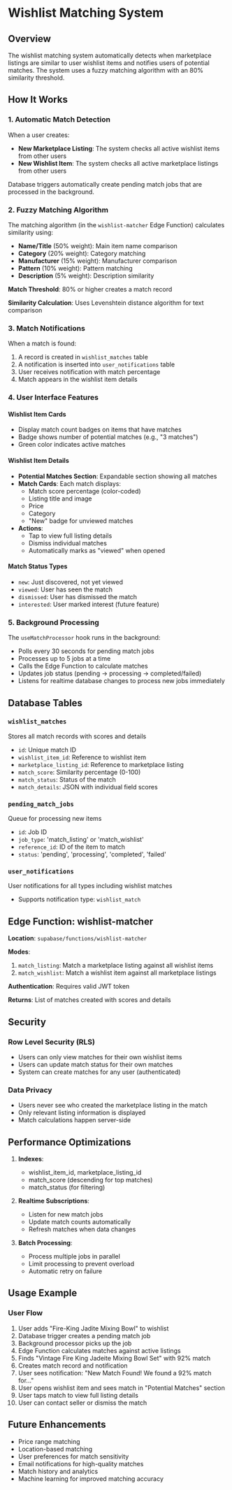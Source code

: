 # Wishlist Matching System

## Overview

The wishlist matching system automatically detects when marketplace listings are similar to user wishlist items and notifies users of potential matches. The system uses a fuzzy matching algorithm with an 80% similarity threshold.

## How It Works

### 1. Automatic Match Detection

When a user creates:
- **New Marketplace Listing**: The system checks all active wishlist items from other users
- **New Wishlist Item**: The system checks all active marketplace listings from other users

Database triggers automatically create pending match jobs that are processed in the background.

### 2. Fuzzy Matching Algorithm

The matching algorithm (in the `wishlist-matcher` Edge Function) calculates similarity using:

- **Name/Title** (50% weight): Main item name comparison
- **Category** (20% weight): Category matching
- **Manufacturer** (15% weight): Manufacturer comparison
- **Pattern** (10% weight): Pattern matching
- **Description** (5% weight): Description similarity

**Match Threshold**: 80% or higher creates a match record

**Similarity Calculation**: Uses Levenshtein distance algorithm for text comparison

### 3. Match Notifications

When a match is found:
1. A record is created in `wishlist_matches` table
2. A notification is inserted into `user_notifications` table
3. User receives notification with match percentage
4. Match appears in the wishlist item details

### 4. User Interface Features

#### Wishlist Item Cards
- Display match count badges on items that have matches
- Badge shows number of potential matches (e.g., "3 matches")
- Green color indicates active matches

#### Wishlist Item Details
- **Potential Matches Section**: Expandable section showing all matches
- **Match Cards**: Each match displays:
  - Match score percentage (color-coded)
  - Listing title and image
  - Price
  - Category
  - "New" badge for unviewed matches
- **Actions**:
  - Tap to view full listing details
  - Dismiss individual matches
  - Automatically marks as "viewed" when opened

#### Match Status Types
- `new`: Just discovered, not yet viewed
- `viewed`: User has seen the match
- `dismissed`: User has dismissed the match
- `interested`: User marked interest (future feature)

### 5. Background Processing

The `useMatchProcessor` hook runs in the background:
- Polls every 30 seconds for pending match jobs
- Processes up to 5 jobs at a time
- Calls the Edge Function to calculate matches
- Updates job status (pending → processing → completed/failed)
- Listens for realtime database changes to process new jobs immediately

## Database Tables

### `wishlist_matches`
Stores all match records with scores and details
- `id`: Unique match ID
- `wishlist_item_id`: Reference to wishlist item
- `marketplace_listing_id`: Reference to marketplace listing
- `match_score`: Similarity percentage (0-100)
- `match_status`: Status of the match
- `match_details`: JSON with individual field scores

### `pending_match_jobs`
Queue for processing new items
- `id`: Job ID
- `job_type`: 'match_listing' or 'match_wishlist'
- `reference_id`: ID of the item to match
- `status`: 'pending', 'processing', 'completed', 'failed'

### `user_notifications`
User notifications for all types including wishlist matches
- Supports notification type: `wishlist_match`

## Edge Function: wishlist-matcher

**Location**: `supabase/functions/wishlist-matcher`

**Modes**:
1. `match_listing`: Match a marketplace listing against all wishlist items
2. `match_wishlist`: Match a wishlist item against all marketplace listings

**Authentication**: Requires valid JWT token

**Returns**: List of matches created with scores and details

## Security

### Row Level Security (RLS)
- Users can only view matches for their own wishlist items
- Users can update match status for their own matches
- System can create matches for any user (authenticated)

### Data Privacy
- Users never see who created the marketplace listing in the match
- Only relevant listing information is displayed
- Match calculations happen server-side

## Performance Optimizations

1. **Indexes**:
   - wishlist_item_id, marketplace_listing_id
   - match_score (descending for top matches)
   - match_status (for filtering)

2. **Realtime Subscriptions**:
   - Listen for new match jobs
   - Update match counts automatically
   - Refresh matches when data changes

3. **Batch Processing**:
   - Process multiple jobs in parallel
   - Limit processing to prevent overload
   - Automatic retry on failure

## Usage Example

### User Flow
1. User adds "Fire-King Jadite Mixing Bowl" to wishlist
2. Database trigger creates a pending match job
3. Background processor picks up the job
4. Edge Function calculates matches against active listings
5. Finds "Vintage Fire King Jadeite Mixing Bowl Set" with 92% match
6. Creates match record and notification
7. User sees notification: "New Match Found! We found a 92% match for..."
8. User opens wishlist item and sees match in "Potential Matches" section
9. User taps match to view full listing details
10. User can contact seller or dismiss the match

## Future Enhancements

- Price range matching
- Location-based matching
- User preferences for match sensitivity
- Email notifications for high-quality matches
- Match history and analytics
- Machine learning for improved matching accuracy
